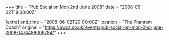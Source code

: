 +++
title = "Pub Social on Mon 2nd June 2008"
date = "2008-06-02T18:00:00Z"

[extra]
end_time = "2008-06-02T20:00:00Z"
location = "The Phantom Coach"
original = "https://uwcs.co.uk/events/pub-social-on-mon-2nd-june-2008-1474489009784/"
+++



